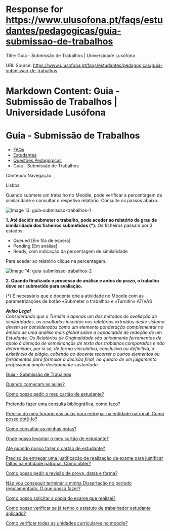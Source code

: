 # Response for https://www.ulusofona.pt/faqs/estudantes/pedagogicas/guia-submissao-de-trabalhos

Title: Guia - Submissão de Trabalhos | Universidade Lusófona

URL Source: https://www.ulusofona.pt/faqs/estudantes/pedagogicas/guia-submissao-de-trabalhos

Markdown Content:
Guia - Submissão de Trabalhos | Universidade Lusófona
===============

 

Guia - Submissão de Trabalhos
=============================

*   [FAQs](https://www.ulusofona.pt/faqs/)
*   [Estudantes](https://www.ulusofona.pt/faqs/estudantes)
*   [Questões Pedagógicas](https://www.ulusofona.pt/faqs/estudantes/pedagogicas)
*   Guia - Submissão de Trabalhos

[](https://www.ulusofona.pt/)

Conteúdo Navegação

Lisboa

Quando submete um trabalho no Moodle, pode verificar a percentagem de similaridade e consultar o respetivo relatório. Consulte os passos abaixo.

![Image 13: guia-submissao-trabalhos-1](https://www.ulusofona.pt/images/guia-submissao-trabalhos-1_1920.jpg)

**1\. Até decidir submeter o trabalho, pode aceder ao relatório de grau de similaridade dos ficheiros submetidos (\*).** Os ficheiros passam por 3 estados:

*   Queued \[Em fila de espera\]
*   Pending \[Em análise\]
*   Ready, com indicação da percentagem de similaridade

Para aceder ao relatório clique na percentagem.

![Image 14: guia-submissao-trabalhos-2](https://www.ulusofona.pt/images/guia-submissao-trabalhos-2_1920.jpg)

**2\. Quando finalizado o processo de análise e antes do prazo, o trabalho deve ser submetido para avaliação.**

(\*) É necessário que o docente crie a atividade no Moodle com as parametrizações de botão «Submeter o trabalho» e «Turnitin» ATIVAS

_**Aviso Legal**  
Considerando que o Turnitin é apenas um dos métodos de avaliação de similaridades, os resultados inscritos nos relatórios extraídos deste sistema devem ser considerados como um elemento ponderação complementar no âmbito de uma análise mais global sobre a capacidade de redação de um Estudante. Os Relatórios de Originalidade são unicamente ferramentas de apoio à deteção de semelhanças de texto dos trabalhos comparados e não determinam, por si só, de forma vinculativa, conclusiva ou definitiva, a existência de plágio, cabendo ao docente recorrer a outros elementos ou ferramentas para formular a decisão final, no quadro de um julgamento profissional amplo devidamente sustentado._

[Guia - Submissão de Trabalhos](https://www.ulusofona.pt/faqs/estudantes/pedagogicas/guia-submissao-de-trabalhos)

[Quando começam as aulas?](https://www.ulusofona.pt/faqs/estudantes/pedagogicas/quando-comecam-as-aulas)

[Como posso pedir o meu cartão de estudante?](https://www.ulusofona.pt/faqs/estudantes/pedagogicas/como-posso-solicitar-o-meu-cartao-de-estudante)

[Pretendo fazer uma consulta bibliográfica, como faço?](https://www.ulusofona.pt/faqs/estudantes/pedagogicas/pretendo-fazer-uma-consulta-bibliografica-como-faco)

[Preciso do meu horário das aulas para entregar na entidade patronal. Como posso obtê-lo?](https://www.ulusofona.pt/faqs/estudantes/pedagogicas/preciso-do-meu-horario-das-aulas-para-entregar-na-entidade-patronal-como-posso-obte-lo)

[Como consultar as minhas notas?](https://www.ulusofona.pt/faqs/estudantes/pedagogicas/como-consultar-as-minhas-notas)

[Onde posso levantar o meu cartão de estudante?](https://www.ulusofona.pt/faqs/estudantes/pedagogicas/onde-posso-levantar-o-meu-cartao-de-estudante)

[Até quando posso fazer o cartão de estudante?](https://www.ulusofona.pt/faqs/estudantes/pedagogicas/ate-quando-posso-fazer-o-cartao-de-estudante)

[Preciso de entregar uma justificação de realização de exame para justificar faltas na entidade patronal. Como obter?](https://www.ulusofona.pt/faqs/estudantes/pedagogicas/preciso-de-entregar-uma-justificacao-de-realizacao-de-exame-para-justificar-faltas-na-entidade-patronal-como-obter)

[Como posso pedir a revisão de prova, datas e forma?](https://www.ulusofona.pt/faqs/estudantes/pedagogicas/como-posso-solicitar-a-revisao-de-prova-datas-e-forma)

[Não vou conseguir terminar a minha Dissertação no período regulamentado. O que posso fazer?](https://www.ulusofona.pt/faqs/estudantes/pedagogicas/nao-irei-conseguir-terminar-a-minha-dissertacao-no-periodo-regulamentado-o-que-posso-fazer)

[Como posso solicitar a cópia do exame que realizei?](https://www.ulusofona.pt/faqs/estudantes/pedagogicas/como-posso-solicitar-a-copia-do-exame-que-realizei)

[Como posso verificar se já tenho o estatuto de trabalhador estudante aplicado?](https://www.ulusofona.pt/faqs/estudantes/pedagogicas/como-posso-verificar-se-ja-tenho-o-estatuto-de-trabalhador-estudante-aplicado)

[Como verificar todas as unidades curriculares no moodle?](https://www.ulusofona.pt/faqs/estudantes/pedagogicas/como-verificar-todas-as-unidades-curriculares-no-moodle)

